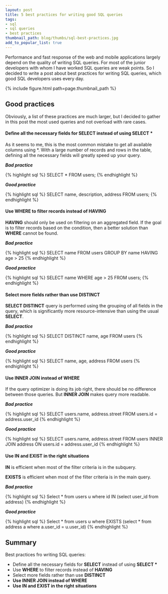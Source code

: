 ```yaml
---
layout: post
title: 5 best practices for writing good SQL queries
tags:
- sql
- sql queries
- best practices
thumbnail_path: blog/thumbs/sql-best-practices.jpg
add_to_popular_list: true
---
```


Performance and fast response of the web and mobile applications largely depend on the quality of writing SQL queries. 
For most of the junior developers with whom I have worked SQL queries are weak points. So I decided to write a post about best practices for writing SQL queries, 
which good SQL developers uses every day.

{% include figure.html path=page.thumbnail_path %}

## Good practices

Obviously, a list of these practices are much larger, but I decided to gather in this post the most used queries and not overload with rare cases.

#### Define all the necessary fields for SELECT instead of using SELECT *

As it seems to me, this is the most common mistake to get all available columns using *.
With a large number of records and rows in the table, defining all the necessary fields will greatly speed up your query.

<b><i>Bad practice</i></b>

{% highlight sql %}
SELECT *
FROM users;
{% endhighlight %}

<b><i>Good practice</i></b>

{% highlight sql %}
SELECT name, description, address
FROM users;
{% endhighlight %}

#### Use WHERE to filter records instead of HAVING

<b>HAVING</b> should only be used on filtering on an aggregated field.
 If the goal is to filter records based on the condition, then a better solution than <b>WHERE</b> cannot be found.

<b><i>Bad practice</i></b>

{% highlight sql %}
SELECT name
FROM users
GROUP BY name
HAVING age > 25
{% endhighlight %}

<b><i>Good practice</i></b>

{% highlight sql %}
SELECT name
WHERE age > 25
FROM users;
{% endhighlight %}

#### Select more fields rather than use DISTINCT

<b>SELECT DISTINCT</b> query is performed using the grouping of all fields in the query, which is significantly more resource-intensive than using the usual <b>SELECT</b>.

<b><i>Bad practice</i></b>

{% highlight sql %}
SELECT DISTINCT name, age
FROM users
{% endhighlight %}

<b><i>Good practice</i></b>

{% highlight sql %}
SELECT name, age, address
FROM users
{% endhighlight %}

#### Use INNER JOIN instead of WHERE

If the query optimizer is doing its job right, there should be no difference between those queries. But <b>INNER JOIN</b> makes query more readable.

<b><i>Bad practice</i></b>

{% highlight sql %}
SELECT users.name, address.street
FROM users.id = address.user_id
{% endhighlight %}

<b><i>Good practice</i></b>

{% highlight sql %}
SELECT users.name, address.street
FROM users
    INNER JOIN address
    ON users.id = address.user_id
{% endhighlight %}

#### Use IN and EXIST in the right situations

<b>IN</b> is efficient when most of the filter criteria is in the subquery. 

<b>EXISTS</b> is efficient when most of the filter criteria is in the main query.

<b><i>Bad practice</i></b>

{% highlight sql %}
Select * from users u
where id IN 
(select user_id from address)
{% endhighlight %}

<b><i>Good practice</i></b>

{% highlight sql %}
Select * from users u 
where EXISTS (select * from address a
where a.user_id = u.user_id)
{% endhighlight %}

## Summary

Best practices fro writing SQL queries:
* Define all the necessary fields for <b>SELECT</b> instead of using <b>SELECT *</b>
* Use <b>WHERE</b> to filter records instead of <b>HAVING</b>
* Select more fields rather than use <b>DISTINCT
* Use <b>INNER JOIN</b> instead of <b>WHERE</b>
* Use <b>IN</b> and <b>EXIST</b> in the right situations







